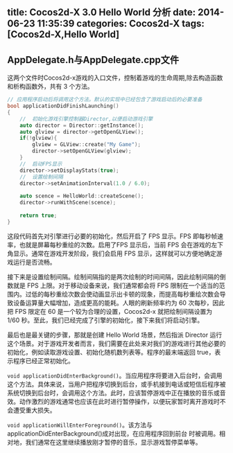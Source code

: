 title: Cocos2d-X 3.0 Hello World 分析
date: 2014-06-23 11:35:39
categories: Cocos2d-X
tags: [Cocos2d-X,Hello World]
---
## AppDelegate.h与AppDelegate.cpp文件
这两个文件时Cocos2d-x游戏的入口文件，控制着游戏的生命周期,除去构造函数和析构函数外，共有 3 个方法。

```cpp
// 应用程序启动后将调用这个方法。默认的实现中已经包含了游戏启动后的必要准备
bool applicationDidFinishLaunching()
{
    //  初始化游戏引擎控制器Director,以便启动游戏引擎
    auto director = Director::getInstance();
    auto glview = director->getOpenGLView();
    if(!glview){
        glview = GLView::create("My Game");
        director->setOpenGLView(glview);
    }
    //  启动FPS显示
    director->setDisplayStats(true);
    //  设置绘制间隔
    director->setAnimationInterval(1.0 / 6.0);
    
    auto scence = HelloWorld::createScene();
    director->runWithScene(scence);
    
    return true;
}
```
这段代码首先对引擎进行必要的初始化，然后开启了 FPS 显示。FPS 即每秒帧速率，也就是屏幕每秒重绘的次数。启用了FPS 显示后，当前 FPS 会在游戏的左下角显示。通常在游戏开发阶段，我们会启用 FPS 显示，这样就可以方便地确定游戏运行是否流畅。

接下来是设置绘制间隔。绘制间隔指的是两次绘制的时间间隔，因此绘制间隔的倒数就是 FPS 上限。对于移动设备来说，我们通常都会将 FPS 限制在一个适当的范围内。过低的每秒重绘次数会使动画显示出卡顿的现象，而提高每秒重绘次数会导致设备运算量大幅增加，造成更高的能耗。人眼的刷新频率约为 60 次每秒，因此把 FPS 限定在 60 是一个较为合理的设置，Cocos2d-x 就把绘制间隔设置为 1/60 秒。至此，我们已经完成了引擎的初始化，接下来我们将启动引擎。

最后也是最关键的步骤，那就是创建 Hello World 场景，然后指派 Director 运行这个场景。对于游戏开发者而言，我们需要在此处来对我们的游戏进行其他必要的初始化，例如读取游戏设置、初始化随机数列表等。程序的最末端返回 true，表示程序已经正常初始化。

`void applicationDidEnterBackground()`。当应用程序将要进入后台时，会调用这个方法。具体来说，当用户把程序切换到后台，或手机接到电话或短信后程序被系统切换到后台时，会调用这个方法。此时，应该暂停游戏中正在播放的音乐或音效。动作激烈的游戏通常也应该在此时进行暂停操作，以便玩家暂时离开游戏时不会遭受重大损失。

`void applicationWillEnterForeground()`。该方法与 applicationDidEnterBackground()成对出现，在应用程序回到前台 时被调用。相对地，我们通常在这里继续播放刚才暂停的音乐，显示游戏暂停菜单等。